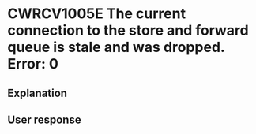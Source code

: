# CWRCV1005E The current connection to the store and forward queue is stale and was dropped. Error: 0

## Explanation

## User response